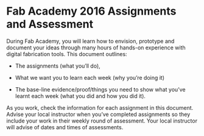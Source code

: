 # Fab Academy 2016 Assignments and Assessment

 During Fab Academy, you will learn how to envision, prototype and document your ideas through many hours of hands-on experience with digital fabrication tools. This document outlines:

* The assignments (what you’ll do),

* What we want you to learn each week (why you’re doing it)

* The base-line evidence/proof/things you need to show what you’ve learnt each week (what you did and how you did it).

As you work, check the information for each assignment in this document. Advise your local instructor when you’ve completed assignments so they include your work in their weekly round of assessment. Your local instructor will advise of dates and times of assessments.
